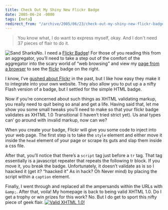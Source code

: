 ```yaml
---
title: Check Out My Shiny New Flickr Badge
date: 2005-06-24 -0800
tags: [meta]
redirect_from: "/archive/2005/06/23/check-out-my-shiny-new-flickr-badge.aspx/"
---
```


> You know what, I do want to express myself, okay. And I don't need 37
> pieces of flair to do it.

![Sand Sharks](https://haacked.com/images/SandSharkThum.jpg)No. I need a
[Flickr Badge](http://www.flickr.com/badge_new.gne)! For those of you
reading this from an aggregator, you’ll need to take a step out of the
comfort of the aggregator into the scary world of “web browsing” and
view my [page from a browser](https://haacked.com/) to see the
[flickr](http://flickr.com/) badge on the right.

I know, I’ve [gushed about
Flickr](https://haacked.com/archive/2005/06/01/3962.aspx) in the past,
but I like how easy they make it to integrate into your own website.
They also allow you to put up a a nifty Flash version of a badge, but I
settled for the simple HTML badge.

Now if you’re concerned about such things as XHTML validating markup,
you really need to quit being so anal and get a life. Having said that,
let me show you some small tweaks you’ll need to make so that your
flickr badge validates as XHTML 1.0 Transitional (I haven’t tried strict
yet). Us anal types can’ go around with invalid markup, now can we?

When you create your badge, Flickr will give you some code to inject
into your web page. The first step is to take the `style` element and
either move it inside the `head` element of your page or scrape its guts
and slap them inside a css file.

After that, you’ll notice that there’s a `script` tag just before a `tr`
tag. That tag essentially is a javascript repeater that repeats the
following tr block. If you move it, you break the badge. Unfortunately,
it doesn’t validate as is so I haacked it (get it? “haacked it” As in
hack? Oh Never mind) by placing the script within a `caption` element.

Finally, I went through and replaced all the ampersands within the URLs
with `&amp;`. After that, voila! My homepage is back to being valid
XHTML 1.0. Do I get a trophy or win prizes for this work? No. But I do
get to sport this nifty piece of geek flair. [![Valid XHTML
1.0!](http://www.w3.org/Icons/valid-xhtml10)](http://validator.w3.org/check?uri=referer)


